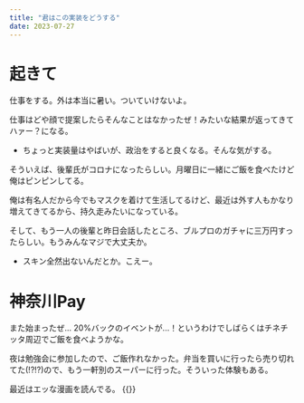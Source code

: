 ```yaml
---
title: "君はこの実装をどうする"
date: 2023-07-27
---
```


# 起きて
仕事をする。外は本当に暑い。ついていけないよ。

仕事はどや顔で提案したらそんなことはなかったぜ！みたいな結果が返ってきてハァー？になる。
- ちょっと実装量はやばいが、政治をすると良くなる。そんな気がする。

そういえば、後輩氏がコロナになったらしい。月曜日に一緒にご飯を食べたけど俺はピンピンしてる。

俺は有名人だから今でもマスクを着けて生活してるけど、最近は外す人もかなり増えてきてるから、持久走みたいになっている。

そして、もう一人の後輩と昨日会話したところ、ブルプロのガチャに三万円すったらしい。もうみんなマジで大丈夫か。
- スキン全然出ないんだとか。こえー。

# 神奈川Pay
また始まったぜ... 20%バックのイベントが...！というわけでしばらくはチネチッタ周辺でご飯を食べようかな。

夜は勉強会に参加したので、ご飯作れなかった。弁当を買いに行ったら売り切れてた(!?!?)ので、もう一軒別のスーパーに行った。そういった体験もある。

最近はエッな漫画を読んでる。
{{<tweet user="dango_bot" id="1658855238818754563">}}